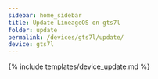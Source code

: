 ```yaml
---
sidebar: home_sidebar
title: Update LineageOS on gts7l
folder: update
permalink: /devices/gts7l/update/
device: gts7l
---
```

{% include templates/device_update.md %}

